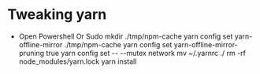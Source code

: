 # Tweaking yarn
- Open Powershell Or Sudo
mkdir ./tmp/npm-cache
yarn config set yarn-offline-mirror ./tmp/npm-cache
yarn config set yarn-offline-mirror-pruning true
yarn config set -- --mutex network
mv ~/.yarnrc ./
rm -rf node_modules/yarn.lock
yarn install